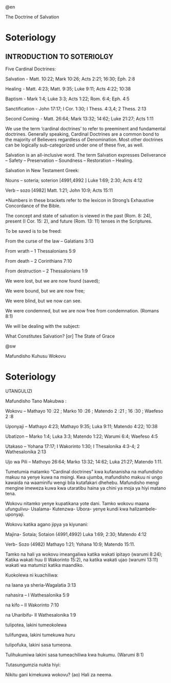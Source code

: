 
@en

<p>The Doctrine of Salvation</p>
<h1>Soteriology</h1>


<h2>INTRODUCTION TO SOTERIOLGY</h2>

<p>Five Cardinal Doctrines:</p>
<p>Salvation&#9;&#9;- Matt. 10:22; Mark 10:26; Acts 2:21; 16:30; Eph. 2:8</p>
<p>Healing&#9;&#9;- Matt. 4:23; Matt. 9:35; Luke 9:11; Acts 4:22; 10:38</p>
<p>Baptism&#9;&#9;- Mark 1:4; Luke 3:3; Acts 1:22; Rom. 6:4; Eph. 4:5</p>
<p>Sanctification&#9;&#9;- John 17:17; I Cor. 1:30; I Thess. 4:3,4; 2 Thess. 2:13</p>
<p>Second Coming&#9;- Matt. 26:64; Mark 13:32; 14:62; Luke 21:27; Acts 1:11</p>

<p>We use the term &#8216;cardinal doctrines&#8217; to refer to preeminent and fundamental doctrines. Generally speaking, Cardinal Doctrines are a common bond to the majority of Believers regardless of Denomination. Most other doctrines can be logically sub-categorized under one of these five, as well. </p>

<p>Salvation is an all-inclusive word. The term Salvation expresses Deliverance &#8211; Safety &#8211; Preservation &#8211; Soundness &#8211; Restoration &#8211; Healing.</p>

<p>Salvation in New Testament Greek:</p>
<p>Nouns &#8211; soteria; soterion [4991,4992 ] Luke 1:69; 2:30; Acts 4:12</p>
<p>Verb &#8211; sozo [4982] Matt. 1:21; John 10:9; Acts 15:11</p>
<p>*Numbers in these brackets refer to the lexicon in Strong&#8217;s Exhaustive Concordance of the Bible.</p>
<p>The concept and state of salvation is viewed in the past (Rom. 8: 24), present (I Cor. 15: 2), and future (Rom. 13: 11) tenses in the Scriptures.</p>

<p>To be saved is to be freed:</p>
<p>From the curse of the law &#8211; Galatians 3:13</p>
<p>From wrath &#8211; 1 Thessalonians 5:9</p>
<p>From death &#8211; 2 Corinthians 7:10</p>
<p>From destruction &#8211; 2 Thessalonians 1:9</p>

<p>We were lost, but we are now found (saved);</p>
<p>&#9;We were bound, but we are now free;</p>
<p>&#9;&#9;We were blind, but we now can see.</p>
<p>We were condemned, but we are now free from condemnation. (Romans 8:1)</p>

<p>We will be dealing with the subject: </p>
<p>What Constitutes Salvation? [or] The State of Grace</p>



@sw



<p>Mafundisho Kuhusu Wokovu</p>
<h1>Soteriology</h1>

<p>UTANGULIZI</p>

<p>Mafundisho Tano Makubwa&#160;:</p>
<p>Wokovu &#8211; Mathayo 10&#160;:22&#160;; Marko 10&#160;:26&#160;; Matendo 2&#160;:21&#160;; 16&#160;:30&#160;; Waefeso 2&#160;:8</p>
<p>Uponyaji &#8211; Mathayo 4:23; Mathayo 9:35; Luka 9:11; Matendo 4:22; 10:38</p>
<p>Ubatizon &#8211; Marko 1:4; Luka 3:3; Matendo 1:22; Warumi 6:4; Waefeso 4:5</p>
<p>Utakaso &#8211; Yohana 17:17; I Wakorinto 1:30; I Thesalonika 4:3-4; 2 Wathesalonika 2:13</p>
<p>Ujo wa Pili &#8211; Mathoyo 26:64; Marko 13:32; 14:62; Luka 21:27; Matendo 1:11.</p>

<p>Tumetumia matamko &#8220;Cardinal doctrines&#8221; kwa kufananisha na mafundisho makuu na yenye kuwa na msingi. Kwa ujumba, mafundisho makuu ni ungo kawaida na waaminifu wengi bila kutafakari dhehebu. Mafundisho mengi mengine imeweza kuwa kwa utaratibu haina ya chini ya moja ya hiyi matano tena.</p>

<p>Wokovu nitamko yenye kupatikana yote dani. Tamko wokovu maana ufungulivu- Usalama- Kutenzwa- Ubora- yenye kundi kwa halizambele- uponyaji.</p>

<p>Wokovu katika agano jipya ya kiyunani:</p>
<p>Majina- Sotaia; Sotaion (4991,4992) Luka 1:69; 2:30; Matendo 4:12</p>
<p>Verb- Sozo (4982) Mathayo 1:21; Yohana 10:9; Matendo 15:11.</p>

<p>Tamko na hali ya wokovu imeangaliwa katika wakati ipitayo (warumi 8:24); Katika wakati huu (I Wakorinto 15:2), na katika wakati ujao (warumi 13:11) wakati wa matumizi katika maandiko.</p>

<p>Kuokolewa ni kuachiliwa:</p>
<p>na laana ya sheria-Wagalatia 3:13</p>
<p>nahasira &#8211; I Wathesalonika 5:9</p>
<p>na kifo &#8211; II Wakorinto 7:10</p>
<p>na Uharibifu- II Wathesalonika 1:9</p>

<p>tulipotea, lakini tumeokolewa</p>
<p>tulifungwa, lakini tumekuwa huru</p>
<p>tulipofuka, lakini sasa tumeona.</p>
<p>Tulihukumiwa lakini sasa tumeachiliwa kwa hukumu. (Warumi 8:1)</p>

<p>Tutasungumzia nukta hiyi:</p>
<p>Nikitu gani kimekuwa wokovu? (ao) Hali za neema.</p>
